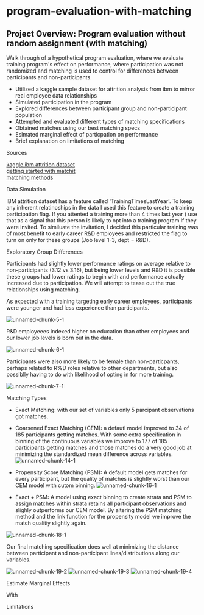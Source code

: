 # program-evaluation-with-matching

## Project Overview: Program evaluation without random assignment (with matching)

Walk through of a hypothetical program evaluation, where we evaluate training program's effect on performance, where participation was not randomized and matching is used to control for differences between participants and non-participants.

- Utilized a kaggle sample dataset for attrition analysis from ibm to mirror real employee data relationships
- Simulated participation in the program
- Explored differences between participant group and non-participant population
- Attempted and evaluated different types of matching specifications
- Obtained matches using our best matching specs
- Esimated marginal effect of particpation on performance
- Brief explanation on limitations of matching

Sources  

[kaggle ibm attrition dataset](https://www.kaggle.com/datasets/pavansubhasht/ibm-hr-analytics-attrition-dataset)  
[getting started with matchit](https://cran.r-project.org/web/packages/MatchIt/vignettes/MatchIt.html)  
[matching methods](https://cran.r-project.org/web/packages/MatchIt/vignettes/matching-methods.html#coarsened-exact-matching-method-cem)

Data Simulation  

IBM attrition dataset has a feature called 'TrainingTimesLastYear'. To keep any inherent relatinoships in the data I used this feature to create a training participation flag. If you attented a training more than 4 times last year ( use that as a signal that this person is likely to opt into a training program if they were invited. To similuate the invitation, I decided this particular training was of most benefit to early career R&D employees and restricted the flag to turn on only for these groups (Job level 1-3, dept = R&D).

Exploratory Group Differences

Participants had slightly lower performance ratings on average relative to non-participants (3.12 vs 3.16), but being lower levels and R&D it is possible these groups had lower ratings to begin with and performance actually increased due to participation. We will attempt to tease out the true relationships using matching.

As expected with a training targeting early career employees, participants were younger and had less experience than participants.

![unnamed-chunk-5-1](https://github.com/user-attachments/assets/f6b56ed0-1cfb-498e-a675-6039b5d7d977)

R&D employeees indexed higher on education than other employees and our lower job levels is born out in the data.

![unnamed-chunk-6-1](https://github.com/user-attachments/assets/7715a865-d15a-4543-9807-f83403147c9c)

Participants were also more likely to be female than non-particpants, perhaps related to R%D roles relative to other departments, but also possiblly having to do with likelihood of opting in for more training.

![unnamed-chunk-7-1](https://github.com/user-attachments/assets/3d920760-fdfb-442a-9f4c-0a13bf7ff549)

Matching Types

- Exact Matching: with our set of variables only 5 parcipant observations got matches.
- Coarsened Exact Matching (CEM): a defautl model improved to 34 of 185 participants getting matches. With some extra specification in binning of the continuous variables we improve to 177 of 185 participants getting matches and those matches do a very good job at minimizing the standardized mean difference across variables.
  ![unnamed-chunk-14-1](https://github.com/user-attachments/assets/e3f49a1c-dcbc-4e61-9869-17be8c995cea)

- Propensity Score Matching (PSM): A default model gets matches for every participant, but the quality of matches is slightly worst than our CEM model with cutom binning.
![unnamed-chunk-16-1](https://github.com/user-attachments/assets/4404d5d3-96a3-4415-9573-daa88a9b7f7e)

- Exact + PSM: A model using exact binning to create strata and PSM to assign matches within strata retains all participant observations and slighly outperforms our CEM model. By altering the PSM matching method and the link function for the propensity model we improve the match qualitiy slightly again.
  
![unnamed-chunk-18-1](https://github.com/user-attachments/assets/2700c941-dd74-42f7-9c47-0d9a928b526d)

Our final matching specification does well at minimizing the distance between participant and non-participant lines/distributions along our variables.

![unnamed-chunk-19-2](https://github.com/user-attachments/assets/bd2aa612-cc94-4b03-90e6-2605363ccd4f)
![unnamed-chunk-19-3](https://github.com/user-attachments/assets/d5f76f82-6231-4261-aa85-a875a4f8d05b)
![unnamed-chunk-19-4](https://github.com/user-attachments/assets/6c1545b8-dde1-4999-8211-ef7571103d11)

Estimate Marginal Effects

With

Limitations
